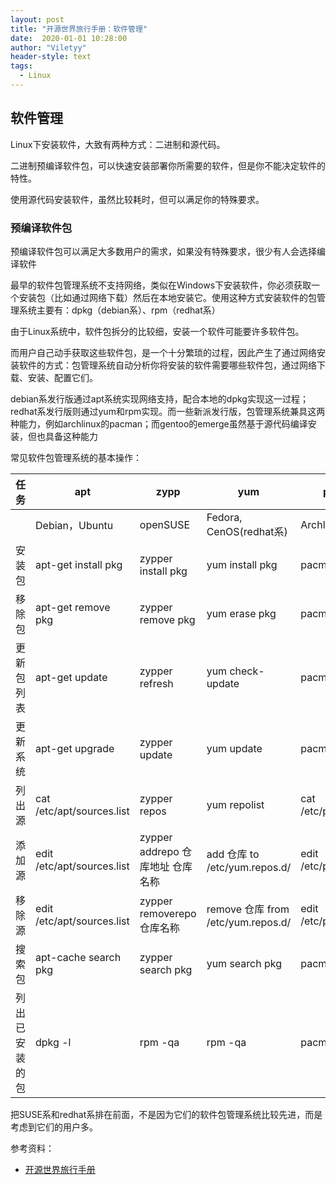 ```yaml
---
layout: post
title: "开源世界旅行手册：软件管理"
date:  2020-01-01 10:28:00
author: "Viletyy"
header-style: text
tags:
  - Linux
---
```

## 软件管理

Linux下安装软件，大致有两种方式：二进制和源代码。

二进制预编译软件包，可以快速安装部署你所需要的软件，但是你不能决定软件的特性。

使用源代码安装软件，虽然比较耗时，但可以满足你的特殊要求。

### 预编译软件包

预编译软件包可以满足大多数用户的需求，如果没有特殊要求，很少有人会选择编译软件

最早的软件包管理系统不支持网络，类似在Windows下安装软件，你必须获取一个安装包（比如通过网络下载）然后在本地安装它。使用这种方式安装软件的包管理系统主要有：dpkg（debian系）、rpm（redhat系）

由于Linux系统中，软件包拆分的比较细，安装一个软件可能要许多软件包。

而用户自己动手获取这些软件包，是一个十分繁琐的过程，因此产生了通过网络安装软件的方式：包管理系统自动分析你将安装的软件需要哪些软件包，通过网络下载、安装、配置它们。

debian系发行版通过apt系统实现网络支持，配合本地的dpkg实现这一过程；redhat系发行版则通过yum和rpm实现。而一些新派发行版，包管理系统兼具这两种能力，例如archlinux的pacman；而gentoo的emerge虽然基于源代码编译安装，但也具备这种能力

常见软件包管理系统的基本操作：

| 任务           | apt                        | zypp                             | yum                                 | pacman                | emerge                       |
| -------------- | -------------------------- | -------------------------------- | ----------------------------------- | --------------------- | ---------------------------- |
|                | Debian，Ubuntu             | openSUSE                         | Fedora, CenOS(redhat系)             | Archlinux             | Gentoo                       |
| 安装包         | apt-get install pkg        | zypper install pkg               | yum install pkg                     | pacman -S pkg         | emerge pkg                   |
| 移除包         | apt-get remove pkg         | zypper remove pkg                | yum erase pkg                       | pacman -R pkg         | emerge -C pkg                |
| 更新包列表     | apt-get update             | zypper refresh                   | yum check-update                    | pacman -Sy            | emerge --sync \| layman -S   |
| 更新系统       | apt-get upgrade            | zypper update                    | yum update                          | pacman -Su            | emerge -avuDN world          |
| 列出源         | cat /etc/apt/sources.list  | zypper repos                     | yum repolist                        | cat /etc/pacman.conf  | layman -L                    |
| 添加源         | edit /etc/apt/sources.list | zypper addrepo 仓库地址 仓库名称 | add 仓库 to /etc/yum.repos.d/       | edit /etc/pacman.conf | layman -a                    |
| 移除源         | edit /etc/apt/sources.list | zypper removerepo 仓库名称       | remove 仓库 from  /etc/yum.repos.d/ | edit /etc/pacman.conf | layman -d                    |
| 搜索包         | apt-cache search pkg       | zypper search pkg                | yum search pkg                      | pacman -Qs pkg        | emerge --search              |
| 列出已安装的包 | dpkg -l                    | rpm -qa                          | rpm -qa                             | pacman -Qii           | cat /var/lib/portage \| more |

把SUSE系和redhat系排在前面，不是因为它们的软件包管理系统比较先进，而是考虑到它们的用户多。


参考资料：

- [开源世界旅行手册](https://i.linuxtoy.org/docs/guide/)